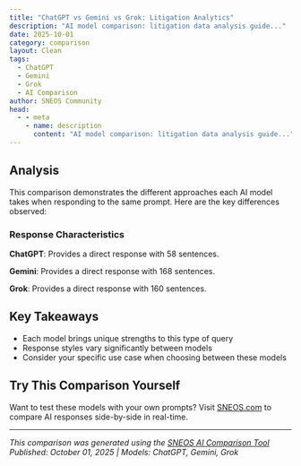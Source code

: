 ```yaml
---
title: "ChatGPT vs Gemini vs Grok: Litigation Analytics"
description: "AI model comparison: litigation data analysis guide..."
date: 2025-10-01
category: comparison
layout: Clean
tags:
  - ChatGPT
  - Gemini
  - Grok
  - AI Comparison
author: SNEOS Community
head:
  - - meta
    - name: description
      content: "AI model comparison: litigation data analysis guide..."
---
```


<ChatComparison
  title="ChatGPT vs Gemini vs Grok: Litigation Analytics"
  prompt="litigation data analysis guide"
  :responses='{
    "ChatGPT": "Certainly! Here\u0027s a comprehensive guide to **Litigation Data Analysis**:\n\n---\n\n## Litigation Data Analysis Guide\n\n### 1. Introduction to Litigation Data Analysis\nLitigation data analysis involves examining and interpreting data related to legal cases to improve decision-making, predict case outcomes, manage risks, and optimize legal strategies. It utilizes various data sources such as court records, filings, judgments, discovery documents, and communication logs.\n\n---\n\n### 2. Objectives of Litigation Data Analysis\n- **Case Outcome Prediction:** Estimating the likelihood of winning or settlement.\n- **Cost Management:** Forecasting litigation costs to optimize resource allocation.\n- **Risk Assessment:** Identifying potential risks during litigation.\n- **Legal Strategy Formulation:** Analyzing prior case trends and opposing party behavior.\n- **Discovery Management:** Efficient handling of document review and e-discovery.\n- **Performance Tracking:** Measuring lawyer or firm performance in litigation.\n\n---\n\n### 3. Types of Data Used in Litigation Analysis\n- **Structured Data:** Metadata from case files, court dockets, billing records.\n- **Unstructured Data:** Pleadings, motions, transcripts, emails.\n- **External Data:** Precedents, statutes, regulations, judge rulings.\n- **E-Discovery Data:** Emails, attachments, communication logs, and digital evidence.\n\n---\n\n### 4. Steps in Litigation Data Analysis\n\n#### Step 1: Data Collection\n- Gather data from internal systems (case management software, billing systems).\n- Extract data from public court records and legal databases (e.g., PACER, Westlaw).\n- Collect unstructured data through document repositories and e-discovery platforms.\n\n#### Step 2: Data Cleaning and Preparation\n- Remove duplicates, correct errors, normalize formats.\n- Convert unstructured text to structured formats via Natural Language Processing (NLP) techniques.\n- Anonymize sensitive data to comply with privacy laws.\n\n#### Step 3: Data Exploration and Visualization\n- Use tools like Excel, Tableau, or Power BI to identify trends and patterns.\n- Analyze temporal trends (case duration), party behaviors, judge rulings frequency.\n\n#### Step 4: Statistical Analysis and Modeling\n- Apply descriptive statistics to summarize data.\n- Use regression analysis, classification algorithms to predict case outcomes.\n- Implement machine learning models such as Random Forest, SVM for predictive analytics.\n\n#### Step 5: Interpretation and Reporting\n- Present key findings to legal teams in dashboards and reports.\n- Offer actionable insights specific to litigation strategy.\n- Highlight potential risks or cost overruns.\n\n---\n\n### 5. Tools and Technologies\n- **Data Analytics:** Python (Pandas, Scikit-learn), R\n- **Visualization:** Tableau, Power BI, Excel\n- **Legal Databases:** LexisNexis, Westlaw, Bloomberg Law\n- **e-Discovery Platforms:** Relativity, Logikcull, Everlaw\n- **NLP Tools:** SpaCy, NLTK, BERT models for text analysis\n\n---\n\n### 6. Best Practices\n- Maintain data integrity and confidentiality.\n- Keep abreast of relevant legal requirements (e.g., GDPR, HIPAA).\n- Collaborate with legal professionals to interpret results contextually.\n- Continuously update models with new data for improved accuracy.\n- Use pilot projects to validate analytical approaches before full deployment.\n\n---\n\n### 7. Challenges in Litigation Data Analysis\n- Volume and complexity of legal data.\n- Unstructured text requiring advanced NLP.\n- Data privacy and ethical considerations.\n- Interpreting results in a heavily regulated environment.\n- Resistance to adopting data-driven approaches among some legal practitioners.\n\n---\n\n### 8. Example Use Case\n**Predicting Case Duration:**\n- Collect historical case data including start and end dates.\n- Use regression models to identify factors affecting duration (judge, case type, parties).\n- Provide timeline estimates to clients and optimize resource allocation.\n\n---\n\n### 9. Additional Resources\n- Books: *Data-Driven Law* by Ed Walters, *Artificial Intelligence and Legal Analytics* by Kevin Ashley.\n- Courses: Coursera\u2019s Legal Informatics, edX Legal Tech courses.\n- Articles: Harvard Law Review on legal analytics.\n\n---\n\nIf you want, I can also provide templates or examples of data analysis workflows and reports specific to litigation. Just let me know!",
    "Gemini": "## Litigation Data Analysis Guide\n\nThis guide provides a comprehensive overview of litigation data analysis, covering its importance, key concepts, methodologies, and practical applications.\n\n**I. Introduction: Why Analyze Litigation Data?**\n\nLitigation data analysis is the process of examining and interpreting information related to lawsuits, legal proceedings, and legal outcomes. It offers invaluable insights for various stakeholders, including:\n\n*   **Law Firms:** Improve case strategy, predict outcomes, optimize resource allocation, and enhance client service.\n*   **Corporations:** Identify potential legal risks, manage litigation costs, and improve legal compliance.\n*   **Insurance Companies:**  Assess risk exposure, negotiate settlements, and identify trends in claims.\n*   **Government Agencies:** Track legal compliance, enforce regulations, and identify patterns of legal violations.\n*   **Consultants:** Provide data-driven legal advice and support litigation strategy development.\n\n**II. Key Concepts and Terminology:**\n\n*   **Litigation Data:** Any data related to legal proceedings, including:\n    *   **Case Filings:**  Complaints, answers, motions, orders, judgments.\n    *   **Court Documents:**  Pleadings, discovery materials, expert reports, transcripts.\n    *   **Party Information:**  Plaintiff, defendant, counsel, judges.\n    *   **Case Outcomes:**  Settlements, dismissals, judgments, appeals.\n    *   **Financial Data:**  Legal fees, settlements amounts, damages awarded.\n    *   **Legal Research Databases:** Westlaw, LexisNexis, Bloomberg Law, etc.\n    *   **Public Records:** County records, Secretary of State databases.\n\n*   **Data Cleansing:**  The process of correcting or removing inaccurate, incomplete, or irrelevant data.\n*   **Data Transformation:**  Converting data from one format to another to make it suitable for analysis.\n*   **Data Aggregation:**  Combining data from multiple sources to create a unified view.\n*   **Statistical Analysis:** Using statistical methods to identify patterns and trends in data.\n*   **Machine Learning (ML):** Using algorithms to learn from data and make predictions.\n*   **Natural Language Processing (NLP):**  Analyzing and understanding human language in legal documents.\n*   **Visualization:** Presenting data in a visual format (charts, graphs, maps) for easier understanding.\n\n**III. Sources of Litigation Data:**\n\n*   **Publicly Available Data:**\n    *   **Federal Courts:**  PACER (Public Access to Court Electronic Records).  Provides access to electronic court documents filed in federal courts.\n    *   **State Courts:** Many states offer online access to court records, but availability varies.  Requires research on a state-by-state basis.\n    *   **Government Agencies:**  SEC, DOJ, EPA, etc., publish data on enforcement actions and litigation.\n    *   **Legal Research Databases:**  Westlaw, LexisNexis, Bloomberg Law often provide some aggregated litigation data.\n*   **Proprietary Litigation Databases:**\n    *   Companies like Lex Machina, Ravel Law, and Premonition offer specialized litigation analytics platforms.\n*   **Internal Law Firm Data:** Case management systems, time-tracking software, client files.\n*   **Internal Corporate Data:**  Contract databases, compliance records, incident reports.\n*   **Expert Networks:**  Can connect you with experts who have insights into specific areas of litigation.\n\n**IV. The Litigation Data Analysis Process:**\n\nThe analysis process generally involves these steps:\n\n1.  **Define Objectives:** Clearly define the goals of the analysis. What questions are you trying to answer? What insights are you seeking? Examples:\n    *   Identify factors that influence settlement amounts in personal injury cases.\n    *   Predict the likelihood of success in a breach of contract lawsuit.\n    *   Assess the risk of litigation exposure in a particular industry.\n\n2.  **Data Collection:** Gather relevant data from various sources. Ensure the data is reliable, accurate, and complete.\n\n3.  **Data Cleansing and Preparation:**\n    *   **Identify and correct errors:**  Typos, inconsistencies, missing values.\n    *   **Standardize data formats:**  Dates, names, addresses, monetary values.\n    *   **Handle missing values:**  Impute or remove incomplete records.\n    *   **Remove duplicates:**  Eliminate redundant records.\n    *   **Transform data:**  Create new variables, aggregate data.\n        *   *Example:* Combine related data fields into one, or convert currency values to a single standard.\n\n4.  **Data Analysis and Modeling:** Apply appropriate analytical techniques to uncover patterns, trends, and relationships in the data. This can involve:\n\n    *   **Descriptive Statistics:** Calculate summary statistics (mean, median, standard deviation) to understand the basic characteristics of the data.\n    *   **Inferential Statistics:**  Use statistical tests to draw conclusions about populations based on sample data. (e.g., t-tests, ANOVA, Chi-square)\n    *   **Regression Analysis:** Model the relationship between dependent and independent variables to predict outcomes.  (e.g., Logistic Regression for predicting case success, Linear Regression for predicting settlement amounts)\n    *   **Time Series Analysis:**  Analyze data collected over time to identify trends and predict future outcomes.\n    *   **Natural Language Processing (NLP):**\n        *   **Text Mining:** Extract key information from legal documents.\n        *   **Sentiment Analysis:**  Determine the tone and sentiment expressed in legal documents.\n        *   **Topic Modeling:** Identify the main topics discussed in legal documents.\n        *   **Entity Recognition:** Identify and classify named entities (e.g., people, organizations, locations) in legal documents.\n    *   **Machine Learning (ML):**\n        *   **Classification:**  Predict categorical outcomes (e.g., win/loss, settlement/trial).\n        *   **Regression:**  Predict continuous outcomes (e.g., settlement amount, duration of litigation).\n        *   **Clustering:**  Group similar cases together based on their characteristics.\n\n5.  **Visualization and Reporting:**  Present the findings in a clear and concise manner using charts, graphs, tables, and reports.  Tailor the presentation to the specific audience and objectives.  Ensure the insights are actionable and provide value to the stakeholders.\n\n6.  **Interpretation and Actionable Insights:**  Interpret the results of the analysis and draw meaningful conclusions. Identify actionable insights that can be used to improve legal strategy, manage risk, or enhance decision-making.\n\n**V. Analytical Techniques in Detail:**\n\n*   **Statistical Analysis:**\n\n    *   **Descriptive Statistics:**  Provides a summary of the data, including measures of central tendency (mean, median, mode) and dispersion (standard deviation, variance, range). Useful for understanding the distribution of key variables like settlement amounts or case duration.\n\n    *   **Regression Analysis:**\n        *   **Linear Regression:** Used to model the relationship between a continuous dependent variable (e.g., settlement amount) and one or more independent variables (e.g., damages sought, jurisdiction, judge).\n        *   **Logistic Regression:** Used to predict the probability of a binary outcome (e.g., win/loss, settlement/trial) based on one or more independent variables.\n\n    *   **Survival Analysis:**  Used to analyze the time until an event occurs, such as the time until a case settles or goes to trial.  Accounts for censored data (cases still ongoing). Kaplan-Meier curves are often used.\n\n    *   **Cluster Analysis:**  Groups similar cases together based on their characteristics.  Useful for identifying patterns and trends in litigation.  K-means clustering is a common algorithm.\n\n*   **Natural Language Processing (NLP):**\n\n    *   **Text Mining:**  Extracting key information from legal documents, such as:\n        *   Identifying the legal issues involved.\n        *   Identifying the parties involved.\n        *   Identifying the arguments made by each side.\n        *   Identifying the relevant legal precedents.\n\n    *   **Sentiment Analysis:**  Determining the tone and sentiment expressed in legal documents, which can be used to assess the strength of a party\u0027s position or the likelihood of a favorable outcome.\n\n    *   **Topic Modeling:**  Identifying the main topics discussed in legal documents, which can be used to understand the key issues in a case or a body of litigation.  Latent Dirichlet Allocation (LDA) is a popular method.\n\n    *   **Entity Recognition:**  Identifying and classifying named entities (e.g., people, organizations, locations) in legal documents, which can be used to build knowledge graphs or identify potential conflicts of interest.\n\n*   **Machine Learning (ML):**\n\n    *   **Supervised Learning:**  Training a model on labeled data to predict outcomes.\n        *   **Classification:**  Predicting categorical outcomes (e.g., win/loss, settlement/trial).  Algorithms include:\n            *   Support Vector Machines (SVM)\n            *   Random Forests\n            *   Decision Trees\n            *   Naive Bayes\n        *   **Regression:**  Predicting continuous outcomes (e.g., settlement amount, duration of litigation). Algorithms include:\n            *   Linear Regression\n            *   Polynomial Regression\n            *   Decision Tree Regression\n            *   Random Forest Regression\n\n    *   **Unsupervised Learning:**  Identifying patterns in unlabeled data.\n        *   **Clustering:**  Grouping similar cases together based on their characteristics.  Algorithms include:\n            *   K-Means Clustering\n            *   Hierarchical Clustering\n        *   **Dimensionality Reduction:**  Reducing the number of variables in a dataset while preserving its essential information.  Useful for simplifying data and improving the performance of machine learning models.  Principal Component Analysis (PCA) is a common technique.\n\n**VI. Practical Applications of Litigation Data Analysis:**\n\n*   **Case Strategy Development:**  Identifying the most effective arguments and strategies for a particular case.\n*   **Settlement Negotiation:**  Determining a fair and reasonable settlement amount based on historical data.\n*   **Risk Assessment:**  Identifying and assessing the risks associated with litigation, such as the likelihood of a negative outcome or the potential financial exposure.\n*   **Legal Spend Management:**  Optimizing legal spending by identifying areas where costs can be reduced without compromising the quality of legal services.\n*   **Compliance Monitoring:**  Tracking legal compliance and identifying potential violations.\n*   **Benchmarking:**  Comparing legal performance against industry standards.\n*   **Predicting Case Outcomes:** Developing models to predict the likelihood of success in litigation.\n\n**VII. Tools and Technologies for Litigation Data Analysis:**\n\n*   **Statistical Software:**  R, Python (with libraries like Pandas, NumPy, Scikit-learn, Statsmodels), SAS, SPSS.\n*   **Data Visualization Tools:**  Tableau, Power BI, QlikView, Matplotlib (Python).\n*   **NLP Libraries:**  NLTK (Python), SpaCy (Python), Stanford CoreNLP (Java).\n*   **Machine Learning Platforms:**  TensorFlow, PyTorch, Azure Machine Learning, AWS SageMaker.\n*   **Litigation Analytics Platforms:**  Lex Machina, Ravel Law, Premonition.\n*   **Database Management Systems:**  SQL Server, MySQL, PostgreSQL, Oracle.\n\n**VIII. Challenges and Considerations:**\n\n*   **Data Quality:**  The accuracy, completeness, and consistency of the data are critical.  Poor data quality can lead to inaccurate results and flawed decisions.\n*   **Data Accessibility:**  Access to litigation data can be limited, particularly for state court cases.\n*   **Data Volume:**  Litigation data can be very large and complex, requiring specialized tools and techniques to analyze.\n*   **Ethical Considerations:**  Protecting the privacy and confidentiality of sensitive information.  Avoiding bias in data analysis.\n*   **Legal Expertise:**  Combining data analysis skills with legal knowledge is crucial for interpreting the results and drawing meaningful conclusions.\n*   **Bias in Data:**  Historical data may reflect past biases that need to be carefully considered and mitigated when building predictive models. For example, biased judicial decisions based on protected characteristics could be inadvertently incorporated into the model.\n*   **Overfitting:**  Creating a model that is too closely tailored to the training data and does not generalize well to new data. Requires careful model validation and selection.\n\n**IX. Best Practices:**\n\n*   **Clearly Define Objectives:**  Start with a clear understanding of the questions you are trying to answer.\n*   **Focus on Data Quality:**  Invest time and resources in data cleaning and preparation.\n*   **Use Appropriate Analytical Techniques:**  Select the most appropriate analytical techniques based on the nature of the data and the objectives of the analysis.\n*   **Validate Your Results:**  Test your models on independent data to ensure that they generalize well.\n*   **Communicate Your Findings Clearly:**  Present your findings in a clear and concise manner that is easy for non-technical audiences to understand.\n*   **Consider Ethical Implications:**  Be mindful of the ethical implications of your work and take steps to protect the privacy and confidentiality of sensitive information.\n*   **Collaborate with Legal Experts:**  Work closely with legal experts to ensure that your analysis is relevant and accurate.\n\n**X. Future Trends:**\n\n*   **Increased Use of AI and Machine Learning:**  AI and ML will play an increasingly important role in litigation data analysis, enabling more sophisticated and accurate predictions.\n*   **Greater Availability of Data:**  More data will become available as courts and other legal organizations adopt electronic filing systems.\n*   **Integration with Legal Workflow:**  Litigation data analysis tools will become more integrated with legal workflow, making it easier for lawyers to access and use data.\n*   **Focus on Predictive Analytics:**  Emphasis will shift towards predictive analytics, helping lawyers anticipate future trends and make better decisions.\n*   **Explainable AI (XAI):**  Increased emphasis on understanding how machine learning models arrive at their predictions, promoting transparency and trust.\n\n**XI. Conclusion:**\n\nLitigation data analysis is a powerful tool that can be used to improve legal strategy, manage risk, and enhance decision-making. By following the steps outlined in this guide, legal professionals can leverage the power of data to gain a competitive advantage and achieve better outcomes for their clients.  The field is rapidly evolving, so continuous learning and adaptation are crucial.\n",
    "Grok": "Creating a comprehensive **Litigation Data Analysis Guide** involves outlining the process of collecting, organizing, analyzing, and presenting data related to legal disputes or litigation. This guide is useful for law firms, legal departments, or individual practitioners aiming to make data-driven decisions to improve case outcomes, resource allocation, or settlement strategies. Below is a detailed step-by-step guide to perform litigation data analysis effectively.\n\n---\n\n## **Litigation Data Analysis Guide**\n\n### **1. Define Objectives and Scope**\nBefore diving into data analysis, it is critical to understand the purpose of the analysis. Clearly define the objectives and scope of your study. Common objectives include:\n- **Case Outcome Prediction**: Identifying patterns in past cases to predict the likelihood of winning or losing a current case.\n- **Cost-Benefit Analysis**: Evaluating whether to settle or proceed to trial based on historical litigation costs and outcomes.\n- **Resource Allocation**: Determining how to allocate time, budget, and personnel based on case complexity or likelihood of success.\n- **Trend Identification**: Understanding trends in specific types of litigation (e.g., class actions, intellectual property disputes) or jurisdictions.\n- **Settlement Analysis**: Assessing historical settlement amounts and conditions to inform negotiation strategies.\n\n**Key Questions**:\n- What specific insights are you seeking from the data?\n- Are you analyzing a specific case type, jurisdiction, or time period?\n\n---\n\n### **2. Identify and Collect Relevant Data**\nLitigation data can come from various internal and external sources. Collect data that is relevant to your objectives. Common data sources include:\n\n#### **Internal Data**\n- **Case Management Systems**: Records of past and ongoing cases, including case type, outcomes, duration, and costs.\n- **Billing and Timekeeping Systems**: Data on attorney hours, expenses, and fees.\n- **Client Data**: Information about clients, industries, and past interactions.\n- **Settlement Records**: Details of prior settlements, including amounts and terms.\n\n#### **External Data**\n- **Court Records and Dockets**: Publicly available data from federal, state, or local courts (e.g., PACER in the U.S.).\n- **Legal Databases**: Tools like Westlaw, LexisNexis, or Bloomberg Law for case law, statutes, and legal precedents.\n- **Industry Reports**: Insights into litigation trends by sector (e.g., insurance, technology).\n- **Judicial Data**: Information about judges, their ruling patterns, and tendencies in specific jurisdictions.\n\n**Key Considerations**:\n- Ensure data privacy and compliance with relevant laws (e.g., GDPR, HIPAA).\n- Standardize data collection to avoid inconsistencies (e.g., uniform date formats, case categorizations).\n\n---\n\n### **3. Clean and Organize Data**\nRaw litigation data is often unstructured or incomplete. Cleaning and organizing the data is essential for meaningful analysis. Steps include:\n- **Remove Duplicates**: Eliminate redundant or repetitive entries.\n- **Fill Missing Data**: Address gaps in data (e.g., estimate missing settlement amounts based on averages, if appropriate).\n- **Standardize Formats**: Ensure consistency in data fields (e.g., consistent naming conventions for case types or jurisdictions).\n- **Categorize Data**: Group data into relevant categories (e.g., case type, jurisdiction, outcome).\n- **Tag Data**: Add metadata or labels to facilitate filtering and searching (e.g., \u201Cwon,\u201D \u201Clost,\u201D \u201Csettled\u201D).\n\n**Tools**:\n- Spreadsheets (e.g., Microsoft Excel, Google Sheets) for small datasets.\n- Databases (e.g., SQL, Access) for larger datasets.\n- Data cleaning tools (e.g., OpenRefine, Trifacta).\n\n---\n\n### **4. Choose Analysis Methods and Tools**\nSelect the appropriate analytical methods and tools based on your objectives and data complexity.\n\n#### **Types of Analysis**\n- **Descriptive Analysis**: Summarize historical data to identify patterns (e.g., average case duration, win/loss ratio by case type).\n- **Predictive Analysis**: Use statistical models or machine learning to forecast outcomes (e.g., likelihood of a favorable ruling based on judge history).\n- **Comparative Analysis**: Compare metrics across cases, jurisdictions, or attorneys to identify strengths and weaknesses.\n- **Trend Analysis**: Examine litigation trends over time (e.g., rising lawsuits in a specific industry).\n- **Cost Analysis**: Evaluate financial data to understand litigation costs versus outcomes.\n\n#### **Tools for Analysis**\n- **Excel/Google Sheets**: Pivot tables, charts, and basic statistical functions for simple analysis.\n- **Statistical Software**: R, SPSS, or SAS for advanced statistical modeling.\n- **Business Intelligence Tools**: Tableau, Power BI for data visualization and dashboards.\n- **Legal Analytics Platforms**: Clio, Lex Machina, or Docket Navigator for litigation-specific insights.\n- **Machine Learning Tools**: Python (with libraries like scikit-learn) for predictive modeling.\n\n---\n\n### **5. Analyze Litigation Data**\nPerform the analysis based on your chosen methods. Below are common analyses in litigation contexts:\n\n#### **Win/Loss Analysis**\n- Calculate the win/loss ratio for specific attorneys, case types, or jurisdictions.\n- Identify factors contributing to wins (e.g., judge, opposing counsel, evidence strength).\n\n#### **Settlement vs. Trial Analysis**\n- Compare outcomes of settled cases versus those that went to trial.\n- Analyze settlement amounts against trial verdicts to determine cost-effectiveness.\n\n#### **Duration Analysis**\n- Measure the average time to resolution for different case types or jurisdictions.\n- Identify factors causing delays (e.g., motions, discovery disputes).\n\n#### **Cost Analysis**\n- Assess legal fees, court costs, and other expenses by case type or outcome.\n- Identify cost overruns or inefficiencies in resource allocation.\n\n#### **Judge and Opposing Counsel Analysis**\n- Analyze past rulings by specific judges to predict their behavior.\n- Evaluate opposing counsel\u2019s track record to anticipate their strategies.\n\n**Key Tip**: Use visualizations (e.g., bar charts, heatmaps) to make patterns and insights more accessible.\n\n---\n\n### **6. Interpret Results and Draw Insights**\nAfter completing the analysis, interpret the results to extract actionable insights. Consider the following:\n- What do the numbers reveal about past performance or future outcomes?\n- Are there outliers or anomalies that need further investigation?\n- How can the insights guide strategy (e.g., settle early, pursue aggressive discovery)?\n- Are there risks or limitations in the data (e.g., small sample size, incomplete records)?\n\n**Example Insights**:\n- \u201CCases involving Judge X have a 70% chance of settlement before trial.\u201D\n- \u201CContract dispute cases in Jurisdiction Y take 30% longer to resolve compared to the national average.\u201D\n- \u201CSettling employment lawsuits within six months historically saves 40% in legal costs.\u201D\n\n---\n\n### **7. Present Findings**\nCommunicate the results to stakeholders (e.g., attorneys, clients, management) in a clear and compelling way.\n- **Reports**: Summarize key findings, methodologies, and recommendations in a written report.\n- **Dashboards**: Use tools like Tableau or Power BI to create interactive dashboards for real-time insights.\n- **Visuals**: Include charts, graphs, and tables to illustrate trends and patterns.\n- **Narratives**: Explain the \u201Cso what\u201D behind the data\u2014how insights impact strategy or decision-making.\n\n**Key Tip**: Tailor the presentation to the audience. Clients may want high-level summaries, while attorneys may need detailed data.\n\n---\n\n### **8. Implement Insights into Litigation Strategy**\nApply the insights from your analysis to improve litigation outcomes. Examples include:\n- **Case Selection**: Focus on cases with a higher likelihood of success.\n- **Settlement Decisions**: Use historical settlement data to negotiate better terms.\n- **Resource Management**: Allocate attorneys and budgets based on case complexity or expected duration.\n- **Jurisdiction Strategy**: File cases in jurisdictions with favorable historical outcomes.\n\n---\n\n### **9. Monitor and Update Data Continuously**\nLitigation data analysis is not a one-time process. Regularly update your dataset with new cases, outcomes, and trends. Monitor the effectiveness of data-driven strategies and adjust as needed.\n\n**Key Actions**:\n- Automate data collection where possible (e.g., integrate case management software with analytics tools).\n- Review and refine analysis methods based on evolving needs or new technologies.\n- Stay informed about changes in laws, regulations, or court practices that may impact data relevance.\n\n---\n\n### **10. Address Challenges and Limitations**\nBe aware of common challenges in litigation data analysis and plan to mitigate them:\n- **Data Quality**: Incomplete or inaccurate data can skew results. Invest in data validation.\n- **Sample Size**: Small datasets may not yield reliable insights. Use external data to supplement.\n- **Bias**: Historical data may reflect systemic biases (e.g., unequal access to justice). Account for these in your interpretations.\n- **Complexity**: Legal data is often nuanced and context-specific. Avoid oversimplifying conclusions.\n\n---\n\n### **Conclusion**\nLitigation data analysis is a powerful tool for enhancing decision-making in legal practice. By systematically collecting, cleaning, analyzing, and interpreting data, legal professionals can gain insights into case outcomes, costs, and strategies. Implementing a structured approach ensures that data-driven decisions are both actionable and impactful, ultimately improving efficiency and success rates in litigation.\n\n**Additional Resources**:\n- Legal analytics platforms: Lex Machina, Ravel Law, or Bloomberg Law Analytics.\n- Books: \u201CLegal Data Analytics: An Introduction\u201D by Andrew Stranieri and John Zeleznikow.\n- Courses: Online courses on data analysis (e.g., Coursera, edX) tailored to legal professionals.\n\nIf you have a specific litigation dataset or scenario in mind, I can provide more tailored guidance or examples! Let me know."
  }'
  published-date="21:58"
/>

## Analysis

This comparison demonstrates the different approaches each AI model takes when responding to the same prompt. Here are the key differences observed:

### Response Characteristics

**ChatGPT**: Provides a direct response with 58 sentences. 

**Gemini**: Provides a direct response with 168 sentences. 

**Grok**: Provides a direct response with 160 sentences. 

## Key Takeaways

- Each model brings unique strengths to this type of query
- Response styles vary significantly between models
- Consider your specific use case when choosing between these models

## Try This Comparison Yourself

Want to test these models with your own prompts? Visit [SNEOS.com](https://sneos.com) to compare AI responses side-by-side in real-time.

---

*This comparison was generated using the [SNEOS AI Comparison Tool](https://sneos.com)*
*Published: October 01, 2025 | Models: ChatGPT, Gemini, Grok*

